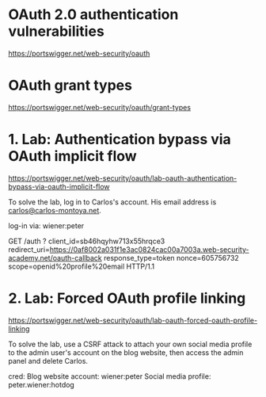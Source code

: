 # OAuth 2.0 authentication vulnerabilities
https://portswigger.net/web-security/oauth

# OAuth grant types
https://portswigger.net/web-security/oauth/grant-types


# 1. Lab: Authentication bypass via OAuth implicit flow
https://portswigger.net/web-security/oauth/lab-oauth-authentication-bypass-via-oauth-implicit-flow

 To solve the lab, log in to Carlos's account. His email address is carlos@carlos-montoya.net. 

log-in via:
 wiener:peter

 GET /auth
 ?
 client_id=sb46hqyhw713x55hrqce3
 redirect_uri=https://0af8002a031f1e3ac0824cac00a7003a.web-security-academy.net/oauth-callback
 response_type=token
 nonce=605756732
 scope=openid%20profile%20email 
 HTTP/1.1



# 2. Lab: Forced OAuth profile linking
https://portswigger.net/web-security/oauth/lab-oauth-forced-oauth-profile-linking

To solve the lab, use a CSRF attack to attach your own social media profile to the admin user's account on the blog website, then access the admin panel and delete Carlos. 

cred:
    Blog website account: wiener:peter
    Social media profile: peter.wiener:hotdog
